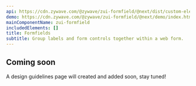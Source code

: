 ```yaml
---
api: https://cdn.zywave.com/@zywave/zui-formfield/@next/dist/custom-elements.json
demo: https://cdn.zywave.com/@zywave/zui-formfield/@next/demo/index.html
mainComponentName: zui-formfield
includedElements: []
title: Formfields
subtitle: Group labels and form controls together within a web form.
---
```


## Coming soon

A design guidelines page will created and added soon, stay tuned!

